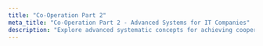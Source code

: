 ```yaml
---
title: "Co-Operation Part 2"
meta_title: "Co-Operation Part 2 - Advanced Systems for IT Companies"
description: "Explore advanced systematic concepts for achieving cooperation and teamwork in IT companies through effective performance systems and management practices."
---
```

